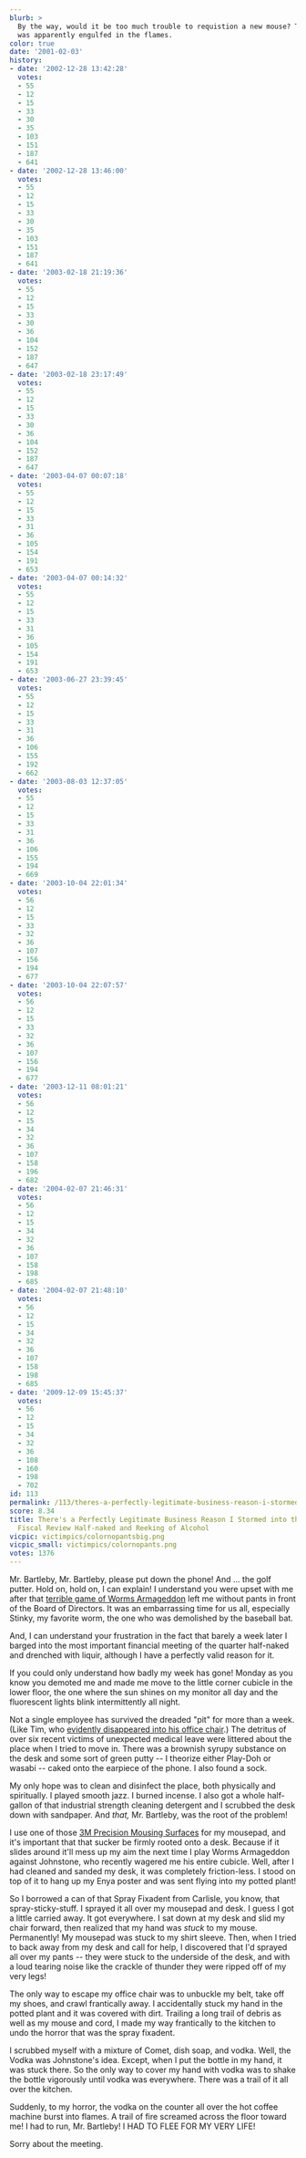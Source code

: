 ```yaml
---
blurb: >
  By the way, would it be too much trouble to requistion a new mouse? The last one
  was apparently engulfed in the flames.
color: true
date: '2001-02-03'
history:
- date: '2002-12-28 13:42:28'
  votes:
  - 55
  - 12
  - 15
  - 33
  - 30
  - 35
  - 103
  - 151
  - 187
  - 641
- date: '2002-12-28 13:46:00'
  votes:
  - 55
  - 12
  - 15
  - 33
  - 30
  - 35
  - 103
  - 151
  - 187
  - 641
- date: '2003-02-18 21:19:36'
  votes:
  - 55
  - 12
  - 15
  - 33
  - 30
  - 36
  - 104
  - 152
  - 187
  - 647
- date: '2003-02-18 23:17:49'
  votes:
  - 55
  - 12
  - 15
  - 33
  - 30
  - 36
  - 104
  - 152
  - 187
  - 647
- date: '2003-04-07 00:07:18'
  votes:
  - 55
  - 12
  - 15
  - 33
  - 31
  - 36
  - 105
  - 154
  - 191
  - 653
- date: '2003-04-07 00:14:32'
  votes:
  - 55
  - 12
  - 15
  - 33
  - 31
  - 36
  - 105
  - 154
  - 191
  - 653
- date: '2003-06-27 23:39:45'
  votes:
  - 55
  - 12
  - 15
  - 33
  - 31
  - 36
  - 106
  - 155
  - 192
  - 662
- date: '2003-08-03 12:37:05'
  votes:
  - 55
  - 12
  - 15
  - 33
  - 31
  - 36
  - 106
  - 155
  - 194
  - 669
- date: '2003-10-04 22:01:34'
  votes:
  - 56
  - 12
  - 15
  - 33
  - 32
  - 36
  - 107
  - 156
  - 194
  - 677
- date: '2003-10-04 22:07:57'
  votes:
  - 56
  - 12
  - 15
  - 33
  - 32
  - 36
  - 107
  - 156
  - 194
  - 677
- date: '2003-12-11 08:01:21'
  votes:
  - 56
  - 12
  - 15
  - 34
  - 32
  - 36
  - 107
  - 158
  - 196
  - 682
- date: '2004-02-07 21:46:31'
  votes:
  - 56
  - 12
  - 15
  - 34
  - 32
  - 36
  - 107
  - 158
  - 198
  - 685
- date: '2004-02-07 21:48:10'
  votes:
  - 56
  - 12
  - 15
  - 34
  - 32
  - 36
  - 107
  - 158
  - 198
  - 685
- date: '2009-12-09 15:45:37'
  votes:
  - 56
  - 12
  - 15
  - 34
  - 32
  - 36
  - 108
  - 160
  - 198
  - 702
id: 113
permalink: /113/theres-a-perfectly-legitimate-business-reason-i-stormed-into-the-quarterly-fiscal-review-halfnaked-and-reeking-of-alcohol/
score: 8.34
title: There's a Perfectly Legitimate Business Reason I Stormed into the Quarterly
  Fiscal Review Half-naked and Reeking of Alcohol
vicpic: victimpics/colornopantsbig.png
vicpic_small: victimpics/colornopants.png
votes: 1376
---
```


Mr. Bartleby, Mr. Bartleby, please put down the phone! And ... the golf
putter. Hold on, hold on, I can explain! I understand you were upset
with me after that [terrible game of Worms
Armageddon](%ARTICLE[104]%) left me without pants in front of the
Board of Directors. It was an embarrassing time for us all, especially
Stinky, my favorite worm, the one who was demolished by the baseball
bat.

And, I can understand your frustration in the fact that barely a week
later I barged into the most important financial meeting of the quarter
half-naked and drenched with liquir, although I have a perfectly valid
reason for it.

If you could only understand how badly my week has gone! Monday as you
know you demoted me and made me move to the little corner cubicle in the
lower floor, the one where the sun shines on my monitor all day and the
fluorescent lights blink intermittently all night.

Not a single employee has survived the dreaded "pit" for more than a
week. (Like Tim, who [evidently disappeared into his office
chair](%ARTICLE[105]%).) The detritus of over six recent victims of
unexpected medical leave were littered about the place when I tried to
move in. There was a brownish syrupy substance on the desk and some sort
of green putty -- I theorize either Play-Doh or wasabi -- caked onto the
earpiece of the phone. I also found a sock.

My only hope was to clean and disinfect the place, both physically and
spiritually. I played smooth jazz. I burned incense. I also got a whole
half-gallon of that industrial strength cleaning detergent and I
scrubbed the desk down with sandpaper. And *that,* Mr. Bartleby, was the
root of the problem!

I use one of those [3M Precision Mousing
Surfaces](http://web.archive.org/web/20010203000000/http://blackmarket.gamespy.com/blackmarket/product.asp?pfid=10501)
for my mousepad, and it's important that that sucker be firmly rooted
onto a desk. Because if it slides around it'll mess up my aim the next
time I play Worms Armageddon against Johnstone, who recently wagered me
his entire cubicle. Well, after I had cleaned and sanded my desk, it was
completely friction-less. I stood on top of it to hang up my Enya poster
and was sent flying into my potted plant!

So I borrowed a can of that Spray Fixadent from Carlisle, you know, that
spray-sticky-stuff. I sprayed it all over my mousepad and desk. I guess
I got a little carried away. It got everywhere. I sat down at my desk
and slid my chair forward, then realized that my hand was *stuck* to my
mouse. Permanently! My mousepad was stuck to my shirt sleeve. Then, when
I tried to back away from my desk and call for help, I discovered that
I'd sprayed all over my pants -- they were stuck to the underside of the
desk, and with a loud tearing noise like the crackle of thunder they
were ripped off of my very legs!

The only way to escape my office chair was to unbuckle my belt, take off
my shoes, and crawl frantically away. I accidentally stuck my hand in
the potted plant and it was covered with dirt. Trailing a long trail of
debris as well as my mouse and cord, I made my way frantically to the
kitchen to undo the horror that was the spray fixadent.

I scrubbed myself with a mixture of Comet, dish soap, and vodka. Well,
the Vodka was Johnstone's idea. Except, when I put the bottle in my
hand, it was stuck there. So the only way to cover my hand with vodka
was to shake the bottle vigorously until vodka was everywhere. There was
a trail of it all over the kitchen.

Suddenly, to my horror, the vodka on the counter all over the hot coffee
machine burst into flames. A trail of fire screamed across the floor
toward me! I had to run, Mr. Bartleby! I HAD TO FLEE FOR MY VERY LIFE!

Sorry about the meeting.